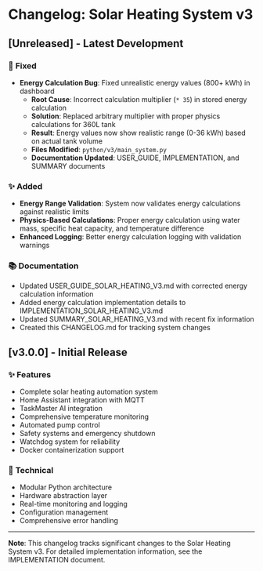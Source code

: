 # Changelog: Solar Heating System v3

## [Unreleased] - Latest Development

### 🔧 **Fixed**
- **Energy Calculation Bug**: Fixed unrealistic energy values (800+ kWh) in dashboard
  - **Root Cause**: Incorrect calculation multiplier (`* 35`) in stored energy calculation
  - **Solution**: Replaced arbitrary multiplier with proper physics calculations for 360L tank
  - **Result**: Energy values now show realistic range (0-36 kWh) based on actual tank volume
  - **Files Modified**: `python/v3/main_system.py`
  - **Documentation Updated**: USER_GUIDE, IMPLEMENTATION, and SUMMARY documents

### ✨ **Added**
- **Energy Range Validation**: System now validates energy calculations against realistic limits
- **Physics-Based Calculations**: Proper energy calculation using water mass, specific heat capacity, and temperature difference
- **Enhanced Logging**: Better energy calculation logging with validation warnings

### 📚 **Documentation**
- Updated USER_GUIDE_SOLAR_HEATING_V3.md with corrected energy calculation information
- Added energy calculation implementation details to IMPLEMENTATION_SOLAR_HEATING_V3.md
- Updated SUMMARY_SOLAR_HEATING_V3.md with recent fix information
- Created this CHANGELOG.md for tracking system changes

## [v3.0.0] - Initial Release

### ✨ **Features**
- Complete solar heating automation system
- Home Assistant integration with MQTT
- TaskMaster AI integration
- Comprehensive temperature monitoring
- Automated pump control
- Safety systems and emergency shutdown
- Watchdog system for reliability
- Docker containerization support

### 🔧 **Technical**
- Modular Python architecture
- Hardware abstraction layer
- Real-time monitoring and logging
- Configuration management
- Comprehensive error handling

---

**Note**: This changelog tracks significant changes to the Solar Heating System v3. For detailed implementation information, see the IMPLEMENTATION document.
